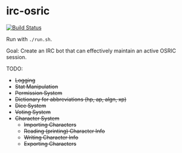 irc-osric
=========

[![Build Status](https://travis-ci.org/vypr/irc-osric.svg?branch=master)](https://travis-ci.org/vypr/irc-osric)

Run with `./run.sh`.

Goal: Create an IRC bot that can effectively maintain an active OSRIC session.

TODO:

* ~~Logging~~
* ~~Stat Manipulation~~
* ~~Permission System~~
* ~~Dictionary for abbreviations (hp, ap, algn, xp)~~
* ~~Dice System~~
* ~~Voting System~~
* ~~Character System~~
  * ~~Importing Characters~~
  * ~~Reading (printing) Character Info~~
  * ~~Writing Character Info~~
  * ~~Exporting Characters~~
